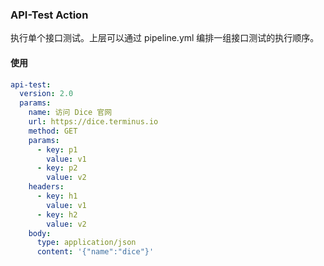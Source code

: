 ### API-Test Action

执行单个接口测试。上层可以通过 pipeline.yml 编排一组接口测试的执行顺序。

#### 使用

```yaml
api-test:
  version: 2.0
  params:
    name: 访问 Dice 官网
    url: https://dice.terminus.io
    method: GET
    params:
      - key: p1
        value: v1
      - key: p2
        value: v2
    headers:
      - key: h1
        value: v1
      - key: h2
        value: v2
    body:
      type: application/json
      content: '{"name":"dice"}'
```